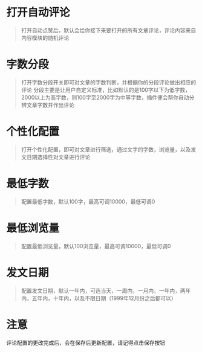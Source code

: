 # 打开自动评论

> 打开自动点赞后，默认会给你接下来要打开的所有文章评论，评论内容来自内容模块的随机评论

# 字数分段
> 打开字数分段开关即可对文章的字数判断，并根据你的分段评论做出相应的评论
> 分段主要是让用户自定义标准，比如默认的是100字以下为低字数，2000以上为高字数，则100字至2000字为中等字数，插件便会帮你自动分辨文章字数并作出评论

# 个性化配置

> 打开个性化配置，即可对文章进行筛选，通过文字的字数，浏览量，以及发文日期选择性对文章进行评论


# 最低字数

> 配置最低字数，默认100字，最高可调10000，最低可调0


# 最低浏览量

> 配置最低浏览量，默认100浏览量，最高可调10000，最低可调0


# 发文日期

> 配置发文日期，默认一年内，可选当天，一周内，一月内，一年内，两年内，五年内，十年内，以及不限日期（1999年12月份之后都可以）



# 注意

评论配置的更改完成后，会在保存后更新配置，请记得点击保存按钮